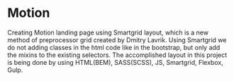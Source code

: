 # Motion
Creating Motion landing page using Smartgrid layout, which is a new method of  preprocessor grid created by Dmitry Lavrik. Using Smartgrid we do not adding classes in the html code like in the bootstrap, but only add the mixins to the existing selectors. The accomplished layout in this project is being done by using HTML(BEM), SASS(SCSS), JS, Smartgrid, Flexbox, Gulp.

